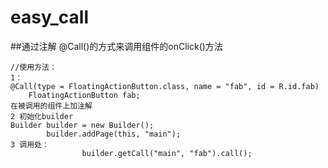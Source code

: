 # easy_call
##通过注解 @Call()的方式来调用组件的onClick()方法
```
//使用方法：
1：
@Call(type = FloatingActionButton.class, name = "fab", id = R.id.fab)
    FloatingActionButton fab;
在被调用的组件上加注解
2 初始化builder
Builder builder = new Builder();
        builder.addPage(this, "main");
3 调用处：
                builder.getCall("main", "fab").call();

```
